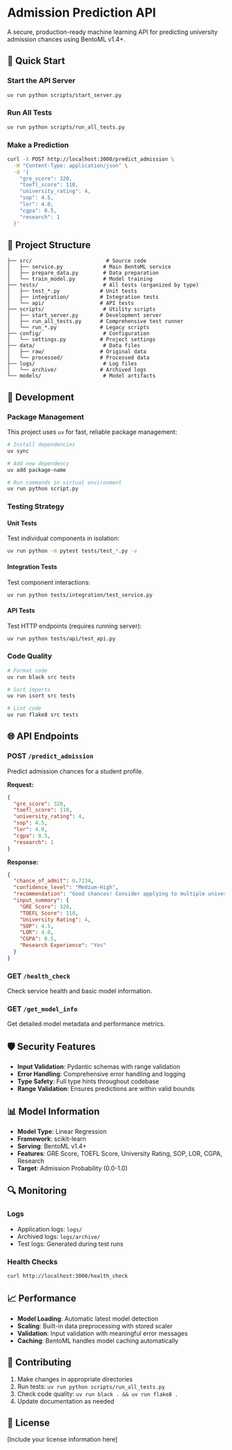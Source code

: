# Admission Prediction API

A secure, production-ready machine learning API for predicting university admission chances using BentoML v1.4+.

## 🚀 Quick Start

### Start the API Server
```bash
uv run python scripts/start_server.py
```

### Run All Tests
```bash
uv run python scripts/run_all_tests.py
```

### Make a Prediction
```bash
curl -X POST http://localhost:3000/predict_admission \
  -H "Content-Type: application/json" \
  -d '{
    "gre_score": 320,
    "toefl_score": 110,
    "university_rating": 4,
    "sop": 4.5,
    "lor": 4.0,
    "cgpa": 8.5,
    "research": 1
  }'
```

## 📁 Project Structure

```
├── src/                        # Source code
│   ├── service.py             # Main BentoML service
│   ├── prepare_data.py        # Data preparation
│   └── train_model.py         # Model training
├── tests/                     # All tests (organized by type)
│   ├── test_*.py             # Unit tests
│   ├── integration/          # Integration tests
│   └── api/                  # API tests
├── scripts/                   # Utility scripts
│   ├── start_server.py       # Development server
│   ├── run_all_tests.py      # Comprehensive test runner
│   └── run_*.py              # Legacy scripts
├── config/                    # Configuration
│   └── settings.py           # Project settings
├── data/                      # Data files
│   ├── raw/                  # Original data
│   └── processed/            # Processed data
├── logs/                      # Log files
│   └── archive/              # Archived logs
└── models/                    # Model artifacts
```

## 🔧 Development

### Package Management
This project uses `uv` for fast, reliable package management:

```bash
# Install dependencies
uv sync

# Add new dependency
uv add package-name

# Run commands in virtual environment
uv run python script.py
```

### Testing Strategy

#### Unit Tests
Test individual components in isolation:
```bash
uv run python -m pytest tests/test_*.py -v
```

#### Integration Tests
Test component interactions:
```bash
uv run python tests/integration/test_service.py
```

#### API Tests
Test HTTP endpoints (requires running server):
```bash
uv run python tests/api/test_api.py
```

### Code Quality
```bash
# Format code
uv run black src tests

# Sort imports
uv run isort src tests

# Lint code
uv run flake8 src tests
```

## 🌐 API Endpoints

### POST `/predict_admission`
Predict admission chances for a student profile.

**Request:**
```json
{
  "gre_score": 320,
  "toefl_score": 110,
  "university_rating": 4,
  "sop": 4.5,
  "lor": 4.0,
  "cgpa": 8.5,
  "research": 1
}
```

**Response:**
```json
{
  "chance_of_admit": 0.7234,
  "confidence_level": "Medium-High",
  "recommendation": "Good chances! Consider applying to multiple universities.",
  "input_summary": {
    "GRE Score": 320,
    "TOEFL Score": 110,
    "University Rating": 4,
    "SOP": 4.5,
    "LOR": 4.0,
    "CGPA": 8.5,
    "Research Experience": "Yes"
  }
}
```

### GET `/health_check`
Check service health and basic model information.

### GET `/get_model_info`
Get detailed model metadata and performance metrics.

## 🛡️ Security Features

- **Input Validation**: Pydantic schemas with range validation
- **Error Handling**: Comprehensive error handling and logging
- **Type Safety**: Full type hints throughout codebase
- **Range Validation**: Ensures predictions are within valid bounds

## 📊 Model Information

- **Model Type**: Linear Regression
- **Framework**: scikit-learn
- **Serving**: BentoML v1.4+
- **Features**: GRE Score, TOEFL Score, University Rating, SOP, LOR, CGPA, Research
- **Target**: Admission Probability (0.0-1.0)

## 🔍 Monitoring

### Logs
- Application logs: `logs/`
- Archived logs: `logs/archive/`
- Test logs: Generated during test runs

### Health Checks
```bash
curl http://localhost:3000/health_check
```

## 📈 Performance

- **Model Loading**: Automatic latest model detection
- **Scaling**: Built-in data preprocessing with stored scaler
- **Validation**: Input validation with meaningful error messages
- **Caching**: BentoML handles model caching automatically

## 🤝 Contributing

1. Make changes in appropriate directories
2. Run tests: `uv run python scripts/run_all_tests.py`
3. Check code quality: `uv run black . && uv run flake8 .`
4. Update documentation as needed

## 📝 License

[Include your license information here]
